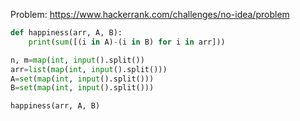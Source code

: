 Problem: https://www.hackerrank.com/challenges/no-idea/problem

```python
def happiness(arr, A, B):
    print(sum([(i in A)-(i in B) for i in arr]))

n, m=map(int, input().split())
arr=list(map(int, input().split()))
A=set(map(int, input().split()))
B=set(map(int, input().split()))

happiness(arr, A, B)



```
